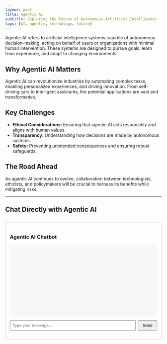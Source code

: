 ```yaml
---
layout: post
title: Agentic AI
subtitle: Exploring the Future of Autonomous Artificial Intelligence
tags: [AI, agentic, technology, future]
---
```


Agentic AI refers to artificial intelligence systems capable of autonomous decision-making, acting on behalf of users or organizations with minimal human intervention. These systems are designed to pursue goals, learn from experience, and adapt to changing environments.

## Why Agentic AI Matters

Agentic AI can revolutionize industries by automating complex tasks, enabling personalized experiences, and driving innovation. From self-driving cars to intelligent assistants, the potential applications are vast and transformative.

## Key Challenges

- **Ethical Considerations:** Ensuring that agentic AI acts responsibly and aligns with human values.
- **Transparency:** Understanding how decisions are made by autonomous systems.
- **Safety:** Preventing unintended consequences and ensuring robust safeguards.

## The Road Ahead

As agentic AI continues to evolve, collaboration between technologists, ethicists, and policymakers will be crucial to harness its benefits while mitigating risks.

---

## Chat Directly with Agentic AI

<div id="agentic-ai-chat" style="margin:2em 0; border:1px solid #ccc; border-radius:8px; padding:1em; max-width:600px;">
  <h3>Agentic AI Chatbot</h3>
  <div id="chat-history" style="height:200px; overflow-y:auto; background:#f7f7f7; padding:1em; margin-bottom:1em;"></div>
  <form id="chat-form" style="display:flex; gap:0.5em;">
    <input type="text" id="chat-input" placeholder="Type your message..." style="flex:1; padding:0.5em;" required />
    <button type="submit" style="padding:0.5em 1em;">Send</button>
  </form>
</div>

<script>
document.addEventListener('DOMContentLoaded', function() {
  const WEBHOOK_URL = 'https://zenpower.info/webhook/6872fbd6-b91d-4001-ac3c-da9a13e35069'; // Use production URL

  const form = document.getElementById('chat-form');
  const input = document.getElementById('chat-input');
  const history = document.getElementById('chat-history');
  
  form.addEventListener('submit', async function(e) {
    e.preventDefault();
    const userMsg = input.value;
    if (!userMsg.trim()) return;
    
    // Show user message
    history.innerHTML += `<div><strong>You:</strong> ${userMsg}</div>`;
    input.value = '';
    
    // Call chatbot API
    try {
      const response = await fetch(WEBHOOK_URL, {
        method: 'POST',
        headers: { 'Content-Type': 'application/json' },
        body: JSON.stringify({ message: userMsg })
      });
      const data = await response.json();
      // Adjust according to your API's response format
      const botMsg = data.reply || 'No response';
      history.innerHTML += `<div><strong>Agentic AI:</strong> ${botMsg}</div>`;
      history.scrollTop = history.scrollHeight;
    } catch (err) {
      history.innerHTML += `<div style="color:red;"><strong>Error:</strong> Could not connect to chatbot.</div>`;
    }
